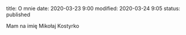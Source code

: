 title: O mnie
date: 2020-03-23 9:00
modified: 2020-03-24 9:05
status: published


Mam na imię Mikołaj Kostyrko
